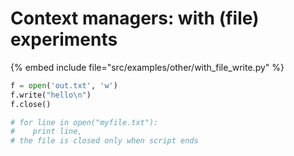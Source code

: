 # Context managers: with (file) experiments

{% embed include file="src/examples/other/with_file_write.py" %}

```python
f = open('out.txt', 'w')
f.write("hello\n")
f.close()

# for line in open("myfile.txt"):
#    print line,
# the file is closed only when script ends
```





